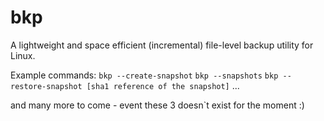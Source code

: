 # bkp
A lightweight and space efficient (incremental) file-level backup utility for Linux.

Example commands:
```bkp --create-snapshot```
```bkp --snapshots```
```bkp --restore-snapshot [sha1 reference of the snapshot]```
...

and many more to come - event these 3 doesn`t exist for the moment :)
